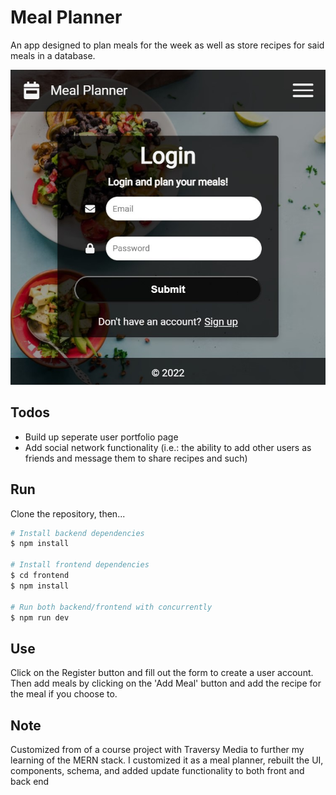 # Meal Planner
An app designed to plan meals for the week as well as store recipes for said meals in a database.

![App Screenshot](frontend/public/screenshot.jpg)

## Todos
- Build up seperate user portfolio page
- Add social network functionality (i.e.: the ability to add other users as friends and message them to share recipes and such)

## Run
Clone the repository, then...
```bash
# Install backend dependencies
$ npm install

# Install frontend dependencies
$ cd frontend
$ npm install

# Run both backend/frontend with concurrently
$ npm run dev
```

## Use
Click on the Register button and fill out the form to create a user account. Then add meals by clicking on the 'Add Meal' button and add the recipe for the meal if you choose to.

## Note
Customized from of a course project with Traversy Media to further my learning of the MERN stack. I customized it as a meal planner, rebuilt the UI, components, schema, and added update functionality to both front and back end
